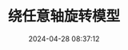 ---
title: 绕任意轴旋转模型
date: 2024-04-28 08:37:12
permalink: /pages/de38c6/
categories:
  - 工作琐碎
  - threejs相关
tags:
    -
---